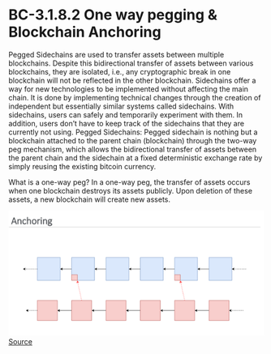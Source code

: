# BC-3.1.8.2 One way pegging & Blockchain Anchoring 

Pegged Sidechains are used to transfer assets between multiple blockchains. Despite this bidirectional transfer of assets between various blockchains, they are isolated, i.e., any cryptographic break in one blockchain will not be reflected in the other blockchain. Sidechains offer a way for new technologies to be implemented without affecting the main chain. It is done by implementing technical changes through the creation of independent but essentially similar systems called sidechains. With sidechains, users can safely and temporarily experiment with them. In addition, users don’t have to keep track of the sidechains that they are currently not using.
Pegged Sidechains:
Pegged sidechain is nothing but a blockchain attached to the parent chain (blockchain) through the two-way peg mechanism, which allows the bidirectional transfer of assets between the parent chain and the sidechain at a fixed deterministic exchange rate by simply reusing the existing bitcoin currency.

What is a one-way peg?
In a one-way peg, the transfer of assets occurs when one blockchain destroys its assets publicly. Upon deletion of these assets, a new blockchain will create new assets. 


![source]( https://raw.githubusercontent.com/koiosonline/literature-images/main/blockchain-level3/bc-3-1-8-2-one-way-pegging-and-blockchain-anchoring-image1.png)
[Source]( https://raw.githubusercontent.com/koiosonline/literature-images/main/blockchain-level3/bc-3-1-8-2-one-way-pegging-and-blockchain-anchoring-image1.png)
 

